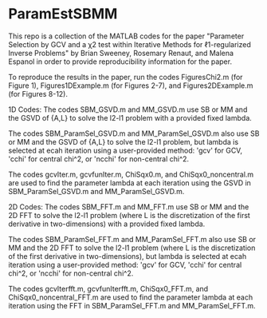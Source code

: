 # ParamEstSBMM

This repo is a collection of the MATLAB codes for the paper "Parameter Selection by GCV and a χ2 test within Iterative Methods for ℓ1-regularized Inverse Problems" 
by Brian Sweeney, Rosemary Renaut, and Malena Espanol in order to provide reproducibility information for the paper.

To reproduce the results in the paper, run the codes FiguresChi2.m (for Figure 1), Figures1DExample.m (for Figures 2-7), and Figures2DExample.m (for Figures 8-12).

1D Codes:
The codes SBM_GSVD.m and MM_GSVD.m use SB or MM and the GSVD of {A,L} to solve the l2-l1 problem with a provided fixed lambda.

The codes SBM_ParamSel_GSVD.m and MM_ParamSel_GSVD.m also use SB or MM and the GSVD of {A,L} to solve the l2-l1 problem, but lambda is selected at ecah iteration using a user-provided method: 
'gcv' for GCV, 'cchi' for central chi^2, or 'ncchi' for non-central chi^2.

The codes gcvIter.m, gcvfunIter.m, ChiSqx0.m, and ChiSqx0_noncentral.m are used to find the parameter lambda at each iteration using the GSVD in SBM_ParamSel_GSVD.m and MM_ParamSel_GSVD.m.

2D Codes:
The codes SBM_FFT.m and MM_FFT.m use SB or MM and the 2D FFT to solve the l2-l1 problem (where L is the discretization of the first derivative in two-dimensions) with a provided fixed lambda.

The codes SBM_ParamSel_FFT.m and MM_ParamSel_FFT.m also use SB or MM and the 2D FFT to solve the l2-l1 problem (where L is the discretization of the first derivative in two-dimensions), 
but lambda is selected at ecah iteration using a user-provided method: 'gcv' for GCV, 'cchi' for central chi^2, or 'ncchi' for non-central chi^2.

The codes gcvIterfft.m, gcvfunIterfft.m, ChiSqx0_FFT.m, and ChiSqx0_noncentral_FFT.m are used to find the parameter lambda at each iteration using the FFT in SBM_ParamSel_FFT.m and MM_ParamSel_FFT.m.

